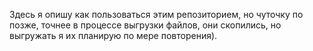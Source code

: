 Здесь я опишу как пользоваться этим репозиторием, но чуточку по позже, точнее в процессе выгрузки файлов, они скопились, но выгружать я их планирую по мере повторения).
